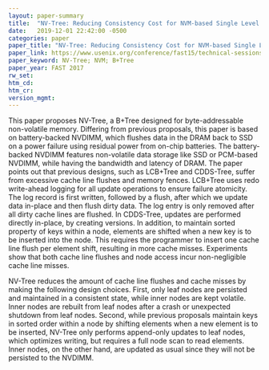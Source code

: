 ```yaml
---
layout: paper-summary
title:  "NV-Tree: Reducing Consistency Cost for NVM-based Single Level Systems"
date:   2019-12-01 22:42:00 -0500
categories: paper
paper_title: "NV-Tree: Reducing Consistency Cost for NVM-based Single Level Systems"
paper_link: https://www.usenix.org/conference/fast15/technical-sessions/presentation/yang
paper_keyword: NV-Tree; NVM; B+Tree
paper_year: FAST 2017
rw_set:
htm_cd:
htm_cr:
version_mgmt:
---
```


This paper proposes NV-Tree, a B+Tree designed for byte-addressable non-volatile memory. Differing from previous proposals,
this paper is based on battery-backed NVDIMM, which flushes data in the DRAM back to SSD on a power failure using residual
power from on-chip batteries. The battery-backed NVDIMM features non-volatile data storage like SSD or PCM-based NVDIMM,
while having the bandwidth and latency of DRAM. The paper points out that previous designs, such as LCB+Tree and CDDS-Tree,
suffer from excessive cache line flushes and memory fences. LCB+Tree uses redo write-ahead logging for all update operations
to ensure failure atomicity. The log record is first written, followed by a flush, after which we update data in-place and 
then flush dirty data. The log entry is only removed after all dirty cache lines are flushed. In CDDS-Tree, updates are
performed directly in-place, by creating versions. In addition, to maintain sorted property of keys within a node, elements
are shifted when a new key is to be inserted into the node. This requires the programmer to insert one cache line flush
per element shift, resulting in more cache misses. Experiments show that both cache line flushes and node access incur
non-negligible cache line misses.

NV-Tree reduces the amount of cache line flushes and cache misses by making the following design choices. First, only
leaf nodes are persisted and maintained in a consistent state, while inner nodes are kept volatile. Inner nodes are 
rebuilt from leaf nodes after a crash or unexpected shutdown from leaf nodes. Second, while previous proposals maintain
keys in sorted order within a node by shifting elements when a new element is to be inserted, NV-Tree only performs append-only 
updates to leaf nodes, which optimizes writing, but requires a full node scan to read elements. Inner nodes, on the other
hand, are updated as usual since they will not be persisted to the NVDIMM. 

